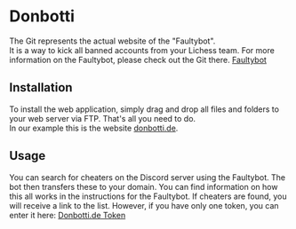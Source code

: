 # Donbotti
The Git represents the actual website of the "Faultybot".  
It is a way to kick all banned accounts from your Lichess team. For more information on the Faultybot, please check out the Git there.
[Faultybot](https://github.com/Riffecx/faultybot)

## Installation
To install the web application, simply drag and drop all files and folders to your web server via FTP. That's all you need to do.   
In our example this is the website [donbotti.de](https://www.donbotti.de).

## Usage
You can search for cheaters on the Discord server using the Faultybot. The bot then transfers these to your domain. You can find information on how this all works in the instructions for the Faultybot.
If cheaters are found, you will receive a link to the list. However, if you have only one token, you can enter it here: [Donbotti.de Token](https://www.donbotti.de/index.php?token=none&r=0#id)


